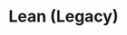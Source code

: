 ---
layout: redirect.njk
tags: page
key: lean_de
title: Lean (Legacy)
alternativetitle: Lean
redirect: /de/design-system/lean/overview/
parent: design-system_de
order: 60
---
